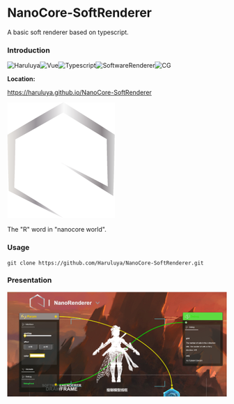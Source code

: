 # NanoCore-SoftRenderer
A basic soft renderer based on typescript.

### Introduction 

![Haruluya](https://img.shields.io/badge/X-Haruluya-brightgreen)![Vue](https://img.shields.io/badge/3-Vue-blue)![Typescript](https://img.shields.io/badge/x-Typescript-red)![SoftwareRenderer](https://img.shields.io/badge/x-SoftwareRenderer-yellow)![CG](https://img.shields.io/badge/X-CG-yellow)

**Location:**

https://haruluya.github.io/NanoCore-SoftRenderer

![Logo](./Document/images/Logo.png)

The "R" word in "nanocore world".

### Usage

```shell
git clone https://github.com/Haruluya/NanoCore-SoftRenderer.git
```

### Presentation

![image-20221113170409729](./Document/images/image-20221113170409729.png)
